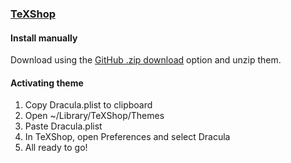 ### [TeXShop](https://pages.uoregon.edu/koch/texshop/)

#### Install manually

Download using the [GitHub .zip download](https://github.com/dracula/template/archive/master.zip) option and unzip them.

#### Activating theme

1. Copy Dracula.plist to clipboard
2. Open ~/Library/TeXShop/Themes
3. Paste Dracula.plist
4. In TeXShop, open Preferences and select Dracula
5. All ready to go!
